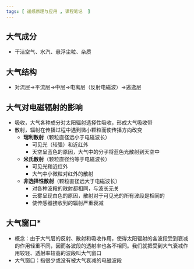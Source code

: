 ```yaml
---
tags: [ 遥感原理与应用 , 课程笔记  ]
---
```

## 大气成分
- 干洁空气、水汽、悬浮尘粒、杂质
## 大气结构
- 对流层->平流层->中层->电离层（反射电磁波）->逃逸层
## 大气对电磁辐射的影响
- 吸收，大气各种成分对太阳辐射选择性吸收，形成大气吸收带
- 散射，辐射在传播过程中遇到微小颗粒而使传播方向改变
	- **瑞利散射**（颗粒直径远小于电磁波长）
		- 可见光（较强）和近红外
		- 天空呈蓝色的原因，大气中的分子将蓝色光散射到天空中
	- **米氏散射**（颗粒直径约等于电磁波长）
		- 可见光和近红外
		- 大气中小微粒对红外的散射
	- **非选择性散射**（颗粒直径远大于电磁波长）
		- 对各种波段的散射都相同，与波长无关
		- 云雾呈现白色的原因，散射对于可见光的所有波段是相同的
		- 使传感器接收到的辐射严重衰减
## 大气窗口*
- 概念：由于大气层的反射、散射和吸收作用，使得太阳辐射的各波段受到衰减的作用轻重不同，因而各波段的透射率也各不相同。我们就把受到大气衰减作用较轻、透射率较高的波段叫大气窗口
- 大气窗口：指很少或没有被大气衰减的电磁波段